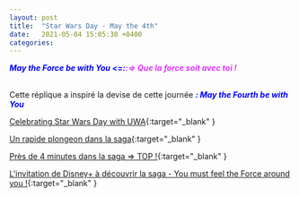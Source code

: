 ```yaml
---
layout: post
title:  "Star Wars Day - May the 4th"
date:   2021-05-04 15:05:30 +0400
categories: 
---
```

<span style="color: blue">***May the Force be with You <=:***</span><span style="color: #dd33ff">***:=> Que la force soit avec toi !***</span>
<br>
<br>



Cette réplique a inspiré la devise de cette journée <span style="color: blue">***: May the Fourth be with You***</span>

[Celebrating Star Wars Day with UWA](https://www.youtube.com/watch?v=7dI2ST-C3lI){:target="_blank" }

[Un rapide plongeon dans la saga](https://www.youtube.com/watch?v=up3Y_yQIma8){:target="_blank" }

[Près de 4 minutes dans la saga => TOP !](https://www.youtube.com/watch?v=35jLJ5QrzfU){:target="_blank" }

[L'invitation de Disney+ à découvrir la saga - You must feel the Force around you !](https://www.youtube.com/watch?v=hsq9i6dsyII){:target="_blank" }



